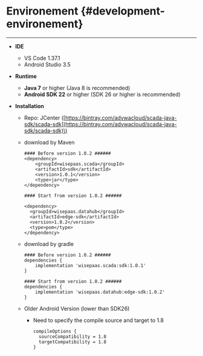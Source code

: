 # Environement {#development-environement}

---

* **IDE**
  * VS Code 1.37.1
  * Android Studio 3.5 
* **Runtime**
  * **Java 7** or higher \(Java 8 is recommended\)
  * **Android SDK 22** or higher \(SDK 26 or higher is recommended\)
* **Installation**

  * Repo: JCenter \([https://bintray.com/advwacloud/scada-java-sdk/scada-sdk](https://bintray.com/advwacloud/scada-java-sdk/scada-sdk)\)
  * download by Maven
    ```
    #### Before version 1.0.2 ######
    <dependency>
        <groupId>wisepaas.scada</groupId>
        <artifactId>sdk</artifactId>
        <version>1.0.1</version>
        <type>jar</type>
    </dependency>
    
    #### Start from version 1.0.2 ######
    
    <dependency>
  	  <groupId>wisepaas.datahub</groupId>
  	  <artifactId>edge-sdk</artifactId>
  	  <version>1.0.2</version>
  	  <type>pom</type>
    </dependency>

    ```
  * download by gradle

    ```
    #### Before version 1.0.2 ######
    dependencies {
        implementation 'wisepaas.scada:sdk:1.0.1'
    }
    
    #### Start from version 1.0.2 ######
    dependencies {
        implementation 'wisepaas.datahub:edge-sdk:1.0.2'
    }
    ```

  * Older Android Version \(lower than SDK26\)

    * Need to specify the compile source and target to 1.8
      ```
      compileOptions {
        sourceCompatibility = 1.8
        targetCompatibility = 1.8
      }
      ```



